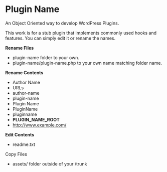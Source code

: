 # Plugin Name

An Object Oriented way to develop WordPress Plugins.

This work is for a stub plugin that implements commonly used hooks and features. You can simply edit it or rename the names.


**Rename Files**

 * plugin-name folder to your own.
 * plugin-name/plugin-name.php to your own name matching folder name.


**Rename Contents**

 * Author Name
 * URLs
 * author-name
 * plugin-name
 * Plugin Name
 * PluginName
 * pluginname
 * __PLUGIN_NAME_ROOT__
 * http://www.example.com/


**Edit Contents**

 * readme.txt


Copy Files

 * assets/ folder outside of your /trunk
